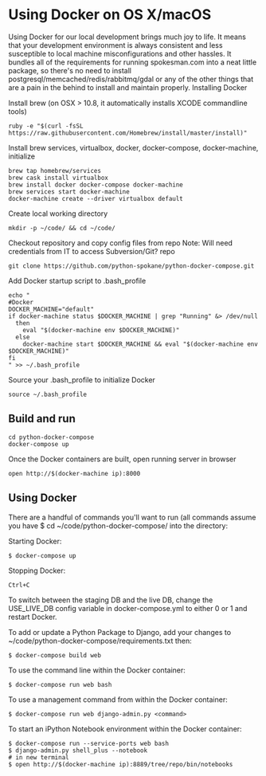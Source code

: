 Using Docker on OS X/macOS
==========================

Using Docker for our local development brings much joy to life. It means that your development environment is always consistent and less susceptible to local machine misconfigurations and other hassles. It bundles all of the requirements for running spokesman.com into a neat little package, so there's no need to install postgresql/memcached/redis/rabbitmq/gdal or any of the other things that are a pain in the behind to install and maintain properly.
Installing Docker

Install brew (on OSX > 10.8, it automatically installs XCODE commandline tools)

```
ruby -e "$(curl -fsSL https://raw.githubusercontent.com/Homebrew/install/master/install)"
```

Install brew services, virtualbox, docker, docker-compose, docker-machine, initialize

```
brew tap homebrew/services
brew cask install virtualbox
brew install docker docker-compose docker-machine
brew services start docker-machine
docker-machine create --driver virtualbox default
```

Create local working directory
```
mkdir -p ~/code/ && cd ~/code/
```

Checkout repository and copy config files from repo Note: Will need credentials from IT to access Subversion/Git? repo

```
git clone https://github.com/python-spokane/python-docker-compose.git

```

Add Docker startup script to .bash_profile

```
echo "
#Docker
DOCKER_MACHINE="default"
if docker-machine status $DOCKER_MACHINE | grep "Running" &> /dev/null
  then
    eval "$(docker-machine env $DOCKER_MACHINE)"
  else
    docker-machine start $DOCKER_MACHINE && eval "$(docker-machine env $DOCKER_MACHINE)"
fi
" >> ~/.bash_profile
```

Source your .bash_profile to initialize Docker

```
source ~/.bash_profile
```

Build and run
-------------

```
cd python-docker-compose
docker-compose up
```

Once the Docker containers are built, open running server in browser
```
open http://$(docker-machine ip):8000
```

Using Docker
------------

There are a handful of commands you'll want to run (all commands assume you have $ cd ~/code/python-docker-compose/ into the directory:

Starting Docker:

```
$ docker-compose up
```

Stopping Docker:

```
Ctrl+C
```

To switch between the staging DB and the live DB, change the USE_LIVE_DB config variable in docker-compose.yml to either 0 or 1 and restart Docker.

To add or update a Python Package to Django, add your changes to ~/code/python-docker-compose/requirements.txt then:

```
$ docker-compose build web
```

To use the command line within the Docker container:
```
$ docker-compose run web bash
```

To use a management command from within the Docker container:

```
$ docker-compose run web django-admin.py <command>
```

To start an iPython Notebook environment within the Docker container:

```
$ docker-compose run --service-ports web bash
$ django-admin.py shell_plus --notebook
# in new terminal
$ open http://$(docker-machine ip):8889/tree/repo/bin/notebooks
```
